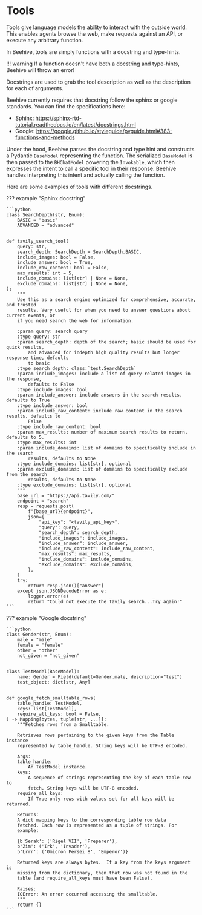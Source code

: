 # Tools

Tools give language models the ability to interact with the outside world. This enables agents browse the web, make requests against an API, or execute any arbitrary function.

In Beehive, tools are simply functions with a docstring and type-hints.

!!! warning
    If a function doesn't have both a docstring and type-hints, Beehive will throw an error!

Docstrings are used to grab the tool description as well as the description for each of arguments.

Beehive currently requires that docstring follow the sphinx or google standards. You can find the specifications here:

- Sphinx: https://sphinx-rtd-tutorial.readthedocs.io/en/latest/docstrings.html
- Google: https://google.github.io/styleguide/pyguide.html#383-functions-and-methods

Under the hood, Beehive parses the docstring and type hint and constructs a Pydantic `BaseModel` representing the function. The serialized `BaseModel` is then passed to the `BHChatModel` powering the `Invokable`, which then expresses the intent to call a specific tool in their response. Beehive handles interpreting this intent and actually calling the function.

Here are some examples of tools with different docstrings.


??? example "Sphinx docstring"

    ```python
    class SearchDepth(str, Enum):
        BASIC = "basic"
        ADVANCED = "advanced"


    def tavily_search_tool(
        query: str,
        search_depth: SearchDepth = SearchDepth.BASIC,
        include_images: bool = False,
        include_answer: bool = True,
        include_raw_content: bool = False,
        max_results: int = 5,
        include_domains: list[str] | None = None,
        exclude_domains: list[str] | None = None,
    ):
        """
        Use this as a search engine optimized for comprehensive, accurate, and trusted
        results. Very useful for when you need to answer questions about current events, or
        if you need search the web for information.

        :param query: search query
        :type query: str
        :param search_depth: depth of the search; basic should be used for quick results,
            and advanced for indepth high quality results but longer response time, defaults
            to basic
        :type search_depth: class:`test.SearchDepth`
        :param include_images: include a list of query related images in the response,
            defaults to False
        :type include_images: bool
        :param include_answer: include answers in the search results, defaults to True
        :type include_answer: bool
        :param include_raw_content: include raw content in the search results, defaults to
            False
        :type include_raw_content: bool
        :param max_results: number of maximum search results to return, defaults to 5.
        :type max_results: int
        :param include_domains: list of domains to specifically include in the search
            results, defaults to None
        :type include_domains: list[str], optional
        :param exclude_domains: list of domains to specifically exclude from the search
            results, defaults to None
        :type exclude_domains: list[str], optional
        """
        base_url = "https://api.tavily.com/"
        endpoint = "search"
        resp = requests.post(
            f"{base_url}{endpoint}",
            json={
                "api_key": "<tavily_api_key>",
                "query": query,
                "search_depth": search_depth,
                "include_images": include_images,
                "include_answer": include_answer,
                "include_raw_content": include_raw_content,
                "max_results": max_results,
                "include_domains": include_domains,
                "exclude_domains": exclude_domains,
            },
        )
        try:
            return resp.json()["answer"]
        except json.JSONDecodeError as e:
            logger.error(e)
            return "Could not execute the Tavily search...Try again!"
    ```

??? example "Google docstring"

    ```python
    class Gender(str, Enum):
        male = "male"
        female = "female"
        other = "other"
        not_given = "not_given"


    class TestModel(BaseModel):
        name: Gender = Field(default=Gender.male, description="test")
        test_object: dict[str, Any]


    def google_fetch_smalltable_rows(
        table_handle: TestModel,
        keys: list[TestModel],
        require_all_keys: bool = False,
    ) -> Mapping[bytes, tuple[str, ...]]:
        """Fetches rows from a Smalltable.

        Retrieves rows pertaining to the given keys from the Table instance
        represented by table_handle. String keys will be UTF-8 encoded.

        Args:
        table_handle:
            An TestModel instance.
        keys:
            A sequence of strings representing the key of each table row to
            fetch. String keys will be UTF-8 encoded.
        require_all_keys:
            If True only rows with values set for all keys will be returned.

        Returns:
        A dict mapping keys to the corresponding table row data
        fetched. Each row is represented as a tuple of strings. For
        example:

        {b'Serak': ('Rigel VII', 'Preparer'),
        b'Zim': ('Irk', 'Invader'),
        b'Lrrr': ('Omicron Persei 8', 'Emperor')}

        Returned keys are always bytes.  If a key from the keys argument is
        missing from the dictionary, then that row was not found in the
        table (and require_all_keys must have been False).

        Raises:
        IOError: An error occurred accessing the smalltable.
        """
        return {}
    ```
